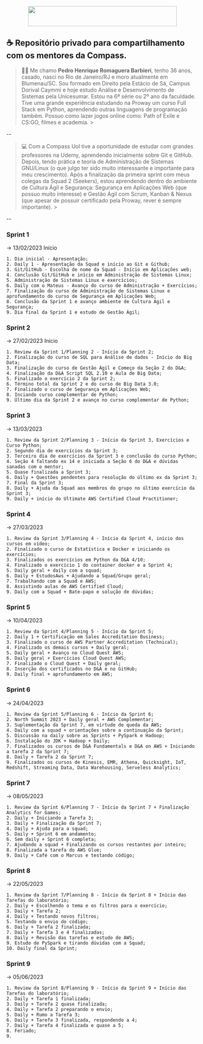 <p align="center">
<img width="390" height="53" src="https://compasso.ninja/interno/images/CompassoUOL_Positivo_2021.png">
</p>

## ☕ Repositório privado para compartilhamento com os mentores da Compass.

> 👨‍🦲 Me chamo **Pedro Henrique Romaguera Barbieri**, tenho 36 anos, casado, nasci no Rio de Janeiro/RJ e moro atualmente em Blumenau/SC. Sou formado em Direito pela Estácio de Sá, Campus Dorival Caymmi e hoje estudo Análise e Desenvolvimento de Sistemas pela Unicesumar. Estou na 6ª série ou 2º ano da faculdade. Tive uma grande experiência estudando na Proway um curso Full Stack em Python, aprendendo outras linguagens de programação também. Possuo como lazer jogos online como: Path of Exile e CS:GO, filmes e academia. >

-- 

> 💻 Com a Compass Uol tive a oportunidade de estudar com grandes professores na Udemy, aprendendo inicialmente sobre Git e GitHub. Depois, tendo prática e teoria de Administração de Sistemas GNU/Linux (o que julgo ter sido muito interessante e importante para meu crescimento). Após a finalização da primeira sprint com meus colegas da Squad 2 (Seekers), estou aprendendo dentro do ambiente de Cultura Ágil e Segurança: Segurança em Aplicações Web (que possuo muito interesse) e Gestão Ágil com Scrum, Kanban & Nexus (que apesar de possuir certificado pela Proway, rever é sempre importante). >

--

### Sprint 1
-> 13/02/2023 Início

    1. Dia inicial - Apresentação;
    2. Daily 1 - Apresentação da Squad e início ao Git e Github;
    3. Git/GitHub - Escolha de nome da Squad - Início em Aplicações web;
    4. Conclusão Git/GitHub e início em Administração de Sistemas Linux;
    5. Administração de Sistemas Linux e exercícios;
    6. Daily com o Mateus - Avanço do curso de Administração + Exercícios;
    7. Finalização do curso de Administração de Sistemas Linux e aprofundamento do curso de Segurança em Aplicações Web;
    8. Conclusão da Sprint 1 e avanço ambiente de Cultura Ágil e Segurança;
    9. Dia final da Sprint 1 e estudo de Gestão Ágil;
    
### Sprint 2
-> 27/02/2023 Início

    1. Review da Sprint 1/Planning 2 - Início da Sprint 2;
    2. Finalização do curso de SQL para Análise de dados - Início do Big Data;
    3. Finalização do curso de Gestão Ágil e Começo da Seção 2 do D&A;
    4. Finalização da D&A Script SQL 2.10 e Aula de Big Data;
    5. Finalizado o exercício 2 da Sprint 2;
    6. Término total da Sprint 2 e do curso de Big Data 3.0;
    7. Finalizado o curso de Segurança em Aplicações Web;
    8. Inciando curso complementar de Python;
    9. Último dia da Sprint 2 e avanço no curso complementar de Python;

### Sprint 3
-> 13/03/2023

    1. Review da Sprint 2/Planning 3 - Início da Sprint 3, Exercícios e Curso Python;
    2. Segundo dia de exercícios da Sprint 3;
    3. Terceiro dia de exercícios da Sprint 3 e conclusão do curso Python;
    4. Seção 4 faltando ex 14 e iniciada a Seção 6 do D&A e dúvidas sanadas com o mentor;
    5. Quase finalizada a Sprint 3;
    6. Daily + Questões pendentes para resolução do último ex da Sprint 3;
    7. Final da Sprint 3;
    8. Daily + Ajuda da Squad aos membros do grupo no último exercício da Sprint 3;
    9. Daily + início do Ultimate AWS Certified Cloud Practitioner;

### Sprint 4
-> 27/03/2023

    1. Review da Sprint 3/Planning 4 - Início da Sprint 4, início dos cursos em vídeo;
    2. Finalizado o curso de Estatística e Docker e iniciando os exercícios;
    3. Finalizados os exercícios em Python da D&A 4/10;
    4. Finalizado o exercício 1 do container docker e a Sprint 4;
    5. Daily geral + daily com a squad;
    6. Daily + EstudosAws + Ajudando a Squad/Grupo geral;
    7. Trabalhando com a Squad e AWS;
    8. Assistindo aulas de AWS Certified Cloud;
    9. Daily com a Squad + Bate-papo e solução de dúvidas;

### Sprint 5
-> 10/04/2023
    
    1. Review da Sprint 4/Planning 5 - Início da Sprint 5;
    2. Daily 1 + Certificação em Sales Accreditation Business;
    3. Finalizado o curso de AWS Partner Accreditation (Technical); 
    4. Finalizado os demais cursos + Daily geral;
    5. Daily geral + Avanço no Cloud Quest AWS;
    6. Daily geral + Exercícios Cloud Quest AWS;
    7. Finalizado o Cloud Quest + Daily geral;
    8. Inserção dos certificados no D&A e no GitHub;
    9. Daily final + aprofundamento em AWS;

### Sprint 6
-> 24/04/2023
    
    1. Review da Sprint 5/Planning 6 - Início da Sprint 6;
    2. North Summit 2023 + Daily geral + AWS Complementar;
    3. Suplementação da Sprint 7, em virtude de queda da AWS;
    4. Daily com a squad + orientações sobre a continuação da Sprint;
    5. Discussão na daily sobre as Sprints + PySpark e Hadoop;
    6. Instalação do JDK + Hadoop + Daily;
    7. Finalizados os cursos de D&A Fundamentals e D&A on AWS + Iniciando a tarefa 2 da Sprint 7;
    8. Daily + Tarefa 2 da Sprint 7;
    9. Finalizados os cursos de Kinesis, EMR, Athena, Quicksight, IoT, Redshift, Streaming Data, Data Warehousing, Serveless Analytics;

### Sprint 7
-> 08/05/2023

    1. Review da Sprint 6/Planning 7 - Início da Sprint 7 + Finalização Analytics for Games;
    2. Daily + Iniciando a Tarefa 3;
    3. Daily + Finalização da Sprint 7;
    4. Daily + Ajuda para a squad;
    5. Daily + Sprint 6 em andamento;
    6. Sem daily + Sprint 6 completa;
    7. Ajudando a squad + Finalizando os cursos restantes por inteiro;
    8. Finalizada a tarefa do AWS Glue;
    9. Daily + Café com o Marcus e testando código;

### Sprint 8
-> 22/05/2023

    1. Review da Sprint 7/Planning 8 - Início da Sprint 8 + Início das Tarefas do laboratório;
    2. Daily + Escolhendo o tema e os filtros para o exercício;
    3. Daily + Tarefa 2;
    4. Daily + Testando novos filtros;
    5. Testando o envio do código;
    6. Daily + Tarefa 2 finalizada;
    7. Daily + Tarefa 3 e 4 finalizadas;
    8. Daily + Revisão das tarefas e estudo de AWS;
    9. Estudo de PySpark e tirando dúvidas com a Squad;
    10. Daily final da Sprint;

### Sprint 9
-> 05/06/2023

    1. Review da Sprint 8/Planning 9 - Início da Sprint 9 + Início das Tarefas do laboratório;
    2. Daily + Tarefa 1 finalizada;
    3. Daily + Tarefa 2 quase finalizada;
    4. Daily + Tarefa 2 preparando o envio;
    5. Daily + Rumo a Tarefa 3;
    6. Daily + Tarefa 3 finalizada, respondendo a 4;
    7. Daily + Tarefa 4 finalizada e quase a 5; 
    8. Feriado;
    9. 


    
